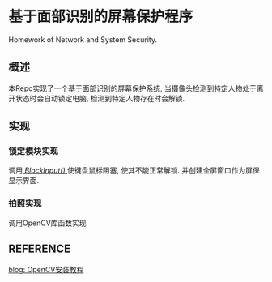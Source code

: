 # 基于面部识别的屏幕保护程序
<!-- Screensaver based on face recognition -->
Homework of Network and System Security.
## 概述
本Repo实现了一个基于面部识别的屏幕保护系统, 当摄像头检测到特定人物处于离开状态时会自动锁定电脑, 检测到特定人物存在时会解锁.  

## 实现
### 锁定模块实现
<!-- 通过调用user32.dll中的[ *LockWorkStation()* ](https://docs.microsoft.com/zh-cn/windows/desktop/api/winuser/nf-winuser-lockworkstation)实现锁屏.  -->
调用[ *BlockInput()* ](https://docs.microsoft.com/zh-cn/windows/desktop/api/winuser/nf-winuser-blockinput)使键盘鼠标阻塞, 使其不能正常解锁. 
并创建全屏窗口作为屏保显示界面.
<!-- (锁屏界面属于system用户) -->

### 拍照实现
调用OpenCV库函数实现

### 


## REFERENCE
[blog: OpenCV安装教程](https://blog.csdn.net/mars_xiaolei/article/details/78759041)  

